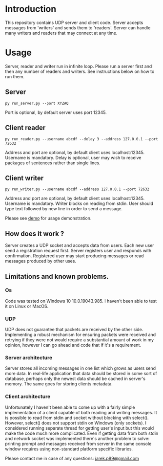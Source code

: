 # Introduction

This repository contains UDP server and client code.
Server accepts messages from 'writers' and sends them to 'readers'.
Server can handle many writers and readers that may connect at any time.

# Usage
Server, reader and writer run in infinite loop.
Please run a server first and then any number of readers and writers.
See instructions below on how to run them.

## Server
```
py run_server.py --port XYZAQ
```
Port is optional, by default server uses port 12345.

## Client reader
```
py run_reader.py --username abcdf --delay 3 --address 127.0.0.1 --port 72632 
```
Address and port are optional, by default client uses localhost:12345.
Username is mandatory.
Delay is optional, user may wish to receive packages of sentences rather than single lines.

## Client writer
```
py run_writer.py --username abcdf --address 127.0.0.1 --port 72632 
```
Address and port are optional, by default client uses localhost:12345.
Username is mandatory.
Writer blocks on reading from stdin. 
User should type text followed by new line in order to send a message.

Please see [demo](demo.mp4) for usage demonstration.

## How does it work ?

Server creates a UDP socket and accepts data from users.
Each new user send a registration request first.
Server registers user and responds with confirmation.
Registered user may start producing messages or read messages produced by other uses.

## Limitations and known problems.

### Os
Code was tested on Windows 10 10.0.19043.985.
I haven't been able to test it on Linux or MacOS.

### UDP
UDP does not guarantee that packets are received by the other side.
Implementing a robust mechanism for ensuring packets were received and retrying if they were not
would require a substantial amount of work in my opinion, however I can go ahead and code that
if it's a requirement.

### Server architecture
Server stores all incoming messages in one list which grows as users send more data.
In real-life application that data should be stored in some sort of database, 
perhaps only the newest data should be cached in server's memory.
The same goes for storing clients metadata.

### Client architecture
Unfortunately I haven't been able to come up with a fairly simple implementation of a client 
capable of both reading and writing messages.
It is possible to read from stdin and socket without blocking with select().
However, select() does not support stdin on Windows (only sockets).
I considered running separate thread for getting user's input but this would make the code much more
complicated. Even if getting data from both stdin and network socket was implemented there's another problem to solve:
printing prompt and messages received from server in the same console window requires using non-standard
platform specific libraries.


Please contact me in case of any questions: jarek.p89@gmail.com